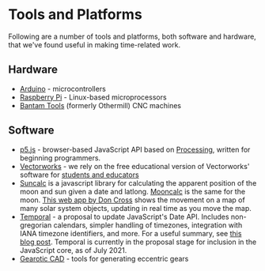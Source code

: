 # Tools and Platforms

Following are a number of tools and platforms, both software and hardware, that we've found useful in making time-related work.

## Hardware
* [Arduino](https://www.arduino.cc) - microcontrollers
* [Raspberry Pi](http://raspberrypi.org/) - Linux-based microprocessors
* [Bantam Tools](https://www.bantamtools.com/) (formerly Othermill) CNC machines

## Software 
* [p5.js](http://p5js.org/) - browser-based JavaScript API based on [Processing](https://www.processing.org), written for beginning programmers. 
* [Vectorworks](http://www.vectorworks.net/) - we rely on the free educational version of Vectorworks' software for [students and educators](http://www.vectorworks.net/education)
*  [Suncalc](https://github.com/mourner/suncalc) is a javascript library for calculating the apparent position of the moon and sun given a date and latlong. [Mooncalc](https://www.mooncalc.org) is the same for the moon.  [This web app by Don Cross](http://cosinekitty.com/solar_system.html) shows the movement on a map of many solar system objects, updating in real time as you move the map.
* [Temporal](https://tc39.es/proposal-temporal/docs/) - a proposal to update JavaScript's Date API. Includes non-gregorian calendars, simpler handling of timezones, integration with IANA timezone identifiers, and more. For a useful summary, see [this blog post](https://2ality.com/2021/06/temporal-api.html). Temporal is currently in the proposal stage for inclusion in the JavaScript core, as of July 2021.
* [Gearotic CAD](https://www.gear2motion.com/) - tools for generating eccentric gears


